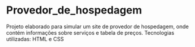 # Provedor_de_hospedagem
Projeto elaborado para simular um site de provedor de hospedagem, onde contém informações sobre serviços e tabela de preços. Tecnologias utilizadas: HTML e CSS
